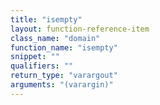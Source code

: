 ```yaml
---
title: "isempty"
layout: function-reference-item
class_name: "domain"
function_name: "isempty"
snippet: ""
qualifiers: ""
return_type: "varargout"
arguments: "(varargin)"
---
```


<pre class="help-text"></pre>